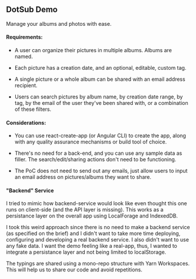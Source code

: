 ## DotSub Demo

Manage your albums and photos with ease.

#### Requirements:

-   A user can organize their pictures in multiple albums. Albums are named.

-   Each picture has a creation date, and an optional, editable, custom tag.

-   A single picture or a whole album can be shared with an email address recipient.

-   Users can search pictures by album name, by creation date range, by tag, by the email of the user they've been shared with, or a combination of these filters.

#### Considerations:

-   You can use react-create-app (or Angular CLI) to create the app, along with any quality assurance mechanisms or build tool of choice.

-   There's no need for a back-end, and you can use any sample data as filler. The search/edit/sharing actions don't need to be functioning.

-   The PoC does not need to send out any emails, just allow users to input an email address on pictures/albums they want to share.

#### "Backend" Service

I tried to mimic how backend-service would look like even thought this one runs on client-side (and the API layer is missing). This works as a persistance layer on the overall app using LocalForage and IndexedDB.

I took this weird approach since there is no need to make a backend service (as specified on the brief) and I didn't want to take more time deploying, configuring and developing a real backend service. I also didn't want to use any fake data. I want the demo feeling like a real-app, thus, I wanted to integrate a persistance layer and not being limited to localStorage.

The typings are shared using a mono-repo structure with Yarn Workspaces. This will help us to share our code and avoid repetitions.
